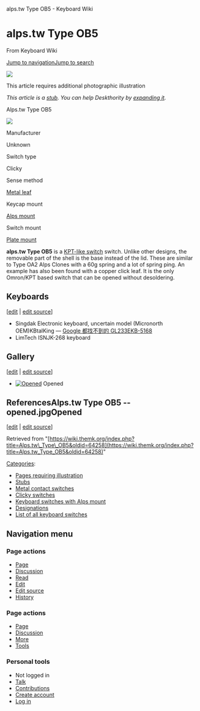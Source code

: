 alps.tw Type OB5 - Keyboard Wiki

alps.tw Type OB5
================

From Keyboard Wiki 

[Jump to navigation](https://wiki.themk.org/index.php/Alps.tw_Type_OB5#column-one)[Jump to search](https://wiki.themk.org/index.php/Alps.tw_Type_OB5#searchInput)

![](https://wiki.themk.org/images/1/1a/Template_icon--Illustration.png)

This article requires additional photographic illustration

*This article is a [stub](https://wiki.themk.org/index.php/Deskthority:stub "Deskthority:stub"). You can help Deskthority by [expanding it](https://wiki.themk.org/index.php?title=Alps.tw_Type_OB5&action=edit).*

Alps.tw Type OB5

[![](https://wiki.themk.org/images/thumb/2/21/Alps.tw_Type_OB5_--_infobox.jpg/500px-Alps.tw_Type_OB5_--_infobox.jpg)](https://wiki.themk.org/index.php/File:Alps.tw_Type_OB5_--_infobox.jpg)

Manufacturer

Unknown

Switch type

Clicky

Sense method

[Metal leaf](https://wiki.themk.org/index.php/Metal_leaf "Metal leaf")

Keycap mount

[Alps mount](https://wiki.themk.org/index.php/Alps_mount "Alps mount")

Switch mount

[Plate mount](https://wiki.themk.org/index.php/Plate_mount "Plate mount")

**alps.tw Type OB5** is a [KPT-like switch](https://wiki.themk.org/index.php/KPT-like_switch "KPT-like switch") switch. Unlike other designs, the removable part of the shell is the base instead of the lid. These are similar to Type OA2 Alps Clones with a 60g spring and a lot of spring ping. An example has also been found with a copper click leaf. It is the only Omron/KPT based switch that can be opened without desoldering.

Keyboards
---------

\[[edit](https://wiki.themk.org/index.php?title=Alps.tw_Type_OB5&veaction=edit&section=1 "Edit section: Keyboards") | [edit source](https://wiki.themk.org/index.php?title=Alps.tw_Type_OB5&action=edit&section=1 "Edit section's source code: Keyboards")\]

*   Singdak Electronic keyboard, uncertain model (Micronorth OEM)<ref>KBtalKing — [Google 都找不到的 GL233EKB-5168](https://kbtalking.cool3c.com/article/64577)</ref>
*   LimTech ISNJK-268 keyboard

Gallery
-------

\[[edit](https://wiki.themk.org/index.php?title=Alps.tw_Type_OB5&veaction=edit&section=2 "Edit section: Gallery") | [edit source](https://wiki.themk.org/index.php?title=Alps.tw_Type_OB5&action=edit&section=2 "Edit section's source code: Gallery")\]

*   [![Opened](https://wiki.themk.org/images/thumb/c/cd/Alps.tw_Type_OB5_--_opened.jpg/499px-Alps.tw_Type_OB5_--_opened.jpg)](https://wiki.themk.org/index.php/File:Alps.tw_Type_OB5_--_opened.jpg "Opened") Opened 

ReferencesAlps.tw Type OB5 -- opened.jpgOpened
----------------------------------------------

\[[edit](https://wiki.themk.org/index.php?title=Alps.tw_Type_OB5&veaction=edit&section=3 "Edit section: ReferencesAlps.tw Type OB5 -- opened.jpgOpened") | [edit source](https://wiki.themk.org/index.php?title=Alps.tw_Type_OB5&action=edit&section=3 "Edit section's source code: ReferencesAlps.tw Type OB5 -- opened.jpgOpened")\]

<references />

Retrieved from "[https://wiki.themk.org/index.php?title=Alps.tw\_Type\_OB5&oldid=64258](https://wiki.themk.org/index.php?title=Alps.tw_Type_OB5&oldid=64258)"

[Categories](https://wiki.themk.org/index.php/Special:Categories "Special:Categories"):

*   [Pages requiring illustration](https://wiki.themk.org/index.php/Category:Pages_requiring_illustration "Category:Pages requiring illustration")
*   [Stubs](https://wiki.themk.org/index.php/Category:Stubs "Category:Stubs")
*   [Metal contact switches](https://wiki.themk.org/index.php/Category:Metal_contact_switches "Category:Metal contact switches")
*   [Clicky switches](https://wiki.themk.org/index.php/Category:Clicky_switches "Category:Clicky switches")
*   [Keyboard switches with Alps mount](https://wiki.themk.org/index.php/Category:Keyboard_switches_with_Alps_mount "Category:Keyboard switches with Alps mount")
*   [Designations](https://wiki.themk.org/index.php/Category:Designations "Category:Designations")
*   [List of all keyboard switches](https://wiki.themk.org/index.php/Category:List_of_all_keyboard_switches "Category:List of all keyboard switches")

Navigation menu
---------------

### Page actions

*   [Page](https://wiki.themk.org/index.php/Alps.tw_Type_OB5 "View the content page [c]")
*   [Discussion](https://wiki.themk.org/index.php?title=Talk:Alps.tw_Type_OB5&action=edit&redlink=1 "Discussion about the content page (page does not exist) [t]")
*   [Read](https://wiki.themk.org/index.php/Alps.tw_Type_OB5)
*   [Edit](https://wiki.themk.org/index.php?title=Alps.tw_Type_OB5&veaction=edit "Edit this page [v]")
*   [Edit source](https://wiki.themk.org/index.php?title=Alps.tw_Type_OB5&action=edit "Edit the source code of this page [e]")
*   [History](https://wiki.themk.org/index.php?title=Alps.tw_Type_OB5&action=history "Past revisions of this page [h]")

### Page actions

*   [Page](https://wiki.themk.org/index.php/Alps.tw_Type_OB5 "Page")
*   [Discussion](https://wiki.themk.org/index.php?title=Talk:Alps.tw_Type_OB5&action=edit&redlink=1 " (page does not exist)")
*   [More](https://wiki.themk.org/index.php/Alps.tw_Type_OB5#p-cactions)
*   [Tools](https://wiki.themk.org/index.php/Alps.tw_Type_OB5#p-tb "Tools")

### Personal tools

*   Not logged in
*   [Talk](https://wiki.themk.org/index.php/Special:MyTalk "Discussion about edits from this IP address [n]")
*   [Contributions](https://wiki.themk.org/index.php/Special:MyContributions "A list of edits made from this IP address [y]")
*   [Create account](https://wiki.themk.org/index.php?title=Special:CreateAccount&returnto=Alps.tw+Type+OB5 "You are encouraged to create an account and log in; however, it is not mandatory")
*   [Log in](https://wiki.themk.org/index.php?title=Special:UserLogin&returnto=Alps.tw+Type+OB5 "You are encouraged to log in; however, it is not mandatory [o]")

[](https://wiki.themk.org/index.php/Main_Page) [](https://wiki.themk.org/index.php/Alps.tw_Type_OB5#sidebar "Jump to navigation")[](https://wiki.themk.org/index.php/Alps.tw_Type_OB5#p-personal "user tools")[](https://wiki.themk.org/index.php/Alps.tw_Type_OB5#globalWrapper "back to top")